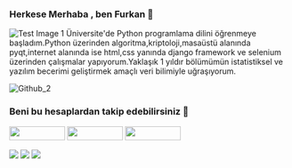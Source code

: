 ### Herkese Merhaba , ben Furkan 👋

![Test Image 1](https://thumbs.gfycat.com/BelatedVeneratedKiskadee-small.gif)
  Üniversite'de Python programlama dilini öğrenmeye başladım.Python üzerinden algoritma,kriptoloji,masaüstü alanında pyqt,internet alanında ise html,css yanında django framework ve selenium üzerinden çalışmalar yapıyorum.Yaklaşık 1 yıldır bölümümün istatistiksel ve yazılım becerimi geliştirmek amaçlı veri bilimiyle uğraşıyorum.

![Github_2](https://github-readme-stats.vercel.app/api?username=furkankarakuz&show_icons=true&theme=gradient)

### Beni bu hesaplardan takip edebilirsiniz 🙂

<a href="https://www.linkedin.com/in/furkankarakuz"><img src="https://img.shields.io/badge/-Linkedin-2867B2?style=flat-quare&labelColor=white&logo=linkedin&logoColor=2867B2&link=link" width="100" height="25px"></a>
<a href="https://github.com/furkankarakuz"><img src="http://img.shields.io/badge/-Github-333?style=flat-quare&labelColor=white&logo=Github&logoColor=333&link=link" width="100" height="25px"></a>
<a href="https://www.kaggle.com/furkankarakuz"><img src="http://img.shields.io/badge/-Kaggle-00ace6?style=flat-quare&labelColor=white&logo=kaggle&logoColor=00ace6&link=link" width="100" height="25px"></a>


<a href="https://www.linkedin.com/in/furkankarakuz"><img src="https://www.vectorlogo.zone/logos/linkedin/linkedin-ar21.svg"></a>
<a href="https://github.com/furkankarakuz"><img src="https://www.vectorlogo.zone/logos/github/github-ar21.svg"></a>
<a href="https://www.kaggle.com/furkankarakuz"><img src="https://www.vectorlogo.zone/logos/kaggle/kaggle-ar21.svg"></a>

